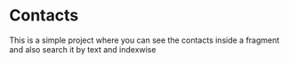 # Contacts
This is a simple project where you can see the contacts inside a fragment and also search it by text and indexwise
